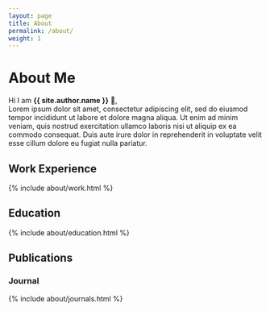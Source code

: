 ```yaml
---
layout: page
title: About
permalink: /about/
weight: 1
---
```


# **About Me**

Hi I am **{{ site.author.name }}** :wave:,<br>
Lorem ipsum dolor sit amet, consectetur adipiscing elit, sed do eiusmod tempor incididunt ut labore et dolore magna aliqua. Ut enim ad minim veniam, quis nostrud exercitation ullamco laboris nisi ut aliquip ex ea commodo consequat. Duis aute irure dolor in reprehenderit in voluptate velit esse cillum dolore eu fugiat nulla pariatur.

## **Work Experience**

<div class="row">
{% include about/work.html %}
</div>

## **Education**

<div class="row">
{% include about/education.html %}
</div>

## Publications

### Journal

<div class="row">
{% include about/journals.html %}
</div>
